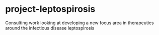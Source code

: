 # project-leptospirosis
Consulting work looking at developing a new focus area in therapeutics around the infectious disease leptospirosis
